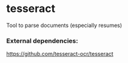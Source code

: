 # tesseract

Tool to parse documents (especially resumes)

### External dependencies:
https://github.com/tesseract-ocr/tesseract
